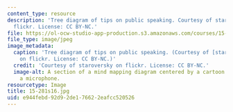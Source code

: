 ```yaml
---
content_type: resource
description: 'Tree diagram of tips on public speaking. Courtesy of staroversky on
  flickr. License: CC BY-NC.'
file: https://ol-ocw-studio-app-production.s3.amazonaws.com/courses/15-281-advanced-communication-for-leaders-spring-2016/e944febd92d92de176622eafcc520526_15-281s16.jpg
file_type: image/jpeg
image_metadata:
  caption: 'Tree diagram of tips on public speaking. (Courtesy of [staroversky](https://www.flickr.com/photos/26629511@N07/8227280211/)
    on flickr. License: CC BY-NC.)'
  credit: 'Courtesy of staroversky on flickr. License: CC BY-NC.'
  image-alt: A section of a mind mapping diagram centered by a cartoon guy holding
    a microphone.
resourcetype: Image
title: 15-281s16.jpg
uid: e944febd-92d9-2de1-7662-2eafcc520526
---
```

